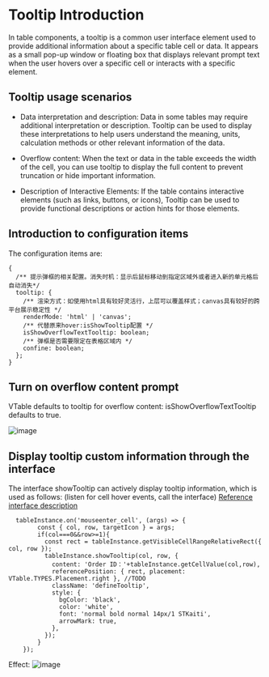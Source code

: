 # Tooltip Introduction

In table components, a tooltip is a common user interface element used to provide additional information about a specific table cell or data. It appears as a small pop-up window or floating box that displays relevant prompt text when the user hovers over a specific cell or interacts with a specific element.

## Tooltip usage scenarios

*   Data interpretation and description: Data in some tables may require additional interpretation or description. Tooltip can be used to display these interpretations to help users understand the meaning, units, calculation methods or other relevant information of the data.

*   Overflow content: When the text or data in the table exceeds the width of the cell, you can use tooltip to display the full content to prevent truncation or hide important information.

*   Description of Interactive Elements: If the table contains interactive elements (such as links, buttons, or icons), Tooltip can be used to provide functional descriptions or action hints for those elements.

## Introduction to configuration items

The configuration items are:

    {
      /** 提示弹框的相关配置。消失时机：显示后鼠标移动到指定区域外或者进入新的单元格后自动消失*/
      tooltip: {
        /** 渲染方式：如使用html具有较好灵活行，上层可以覆盖样式；canvas具有较好的跨平台展示稳定性 */
        renderMode: 'html' | 'canvas';
        /** 代替原来hover:isShowTooltip配置 */
        isShowOverflowTextTooltip: boolean;
        /** 弹框是否需要限定在表格区域内 */
        confine: boolean;
      };
    }

## Turn on overflow content prompt

VTable defaults to tooltip for overflow content: isShowOverflowTextTooltip defaults to true.

![image](https://lf9-dp-fe-cms-tos.byteorg.com/obj/bit-cloud/c0de7ff0a101bd4cb25c8170e.gif)

## Display tooltip custom information through the interface

The interface showTooltip can actively display tooltip information, which is used as follows: (listen for cell hover events, call the interface)
[Reference interface description](https://visactor.io/vtable/option/Methods#showTooltip)

      tableInstance.on('mouseenter_cell', (args) => {
            const { col, row, targetIcon } = args;
            if(col===0&&row>=1){
              const rect = tableInstance.getVisibleCellRangeRelativeRect({ col, row });
              tableInstance.showTooltip(col, row, {
                content: 'Order ID：'+tableInstance.getCellValue(col,row),
                referencePosition: { rect, placement: VTable.TYPES.Placement.right }, //TODO
                className: 'defineTooltip',
                style: {
                  bgColor: 'black',
                  color: 'white',
                  font: 'normal bold normal 14px/1 STKaiti',
                  arrowMark: true,
                },
              });
            }
        });

Effect:
![image](https://lf9-dp-fe-cms-tos.byteorg.com/obj/bit-cloud/ffc3a9b5518762d274121ff05.gif)

